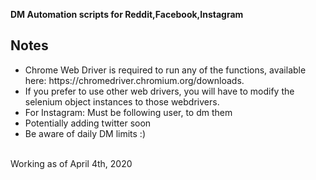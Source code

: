 <strong>DM Automation scripts for Reddit,Facebook,Instagram</strong>

## Notes
<ul>
	<li>Chrome Web Driver is required to run any of the functions, available here: https://chromedriver.chromium.org/downloads.</li>
	<li>If you prefer to use other web drivers, you will have to modify the selenium object instances to those webdrivers.</li>
	<li>For Instagram: Must be following user, to dm them</li>
	<li>Potentially adding twitter soon</li>
	<li>Be aware of daily DM limits :)</li>
</ul>
 
 <br>
Working as of April 4th, 2020
